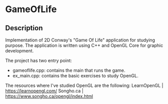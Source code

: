 # GameOfLife

## Description
Implementation of 2D Conway's "Game Of Life" application for studying purpose.
The application is written using C++ and OpenGL Core for graphic development.

The project has two entry point:
- gameoflife.cpp: contains the main that runs the game.
- ex_main.cpp: contains the basic exercises to study OpenGL.

The resources where I've studied OpenGL are the following:
LearnOpenGL | https://learnopengl.com/
Songho.ca | https://www.songho.ca/opengl/index.html
